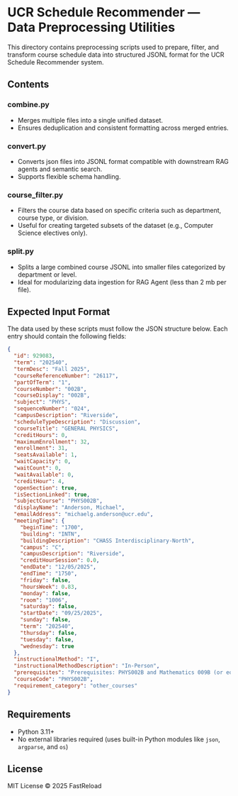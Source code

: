 # UCR Schedule Recommender — Data Preprocessing Utilities

This directory contains preprocessing scripts used to prepare, filter, and transform course schedule data into structured JSONL format for the UCR Schedule Recommender system.

## Contents

### combine.py
- Merges multiple files into a single unified dataset.
- Ensures deduplication and consistent formatting across merged entries.

### convert.py
- Converts json files into JSONL format compatible with downstream RAG agents and semantic search.
- Supports flexible schema handling.

### course_filter.py
- Filters the course data based on specific criteria such as department, course type, or division.
- Useful for creating targeted subsets of the dataset (e.g., Computer Science electives only).

### split.py
- Splits a large combined course JSONL into smaller files categorized by department or level.
- Ideal for modularizing data ingestion for RAG Agent (less than 2 mb per file).

## Expected Input Format

The data used by these scripts must follow the JSON structure below. Each entry should contain the following fields:

```json
{
  "id": 929083,
  "term": "202540",
  "termDesc": "Fall 2025",
  "courseReferenceNumber": "26117",
  "partOfTerm": "1",
  "courseNumber": "002B",
  "courseDisplay": "002B",
  "subject": "PHYS",
  "sequenceNumber": "024",
  "campusDescription": "Riverside",
  "scheduleTypeDescription": "Discussion",
  "courseTitle": "GENERAL PHYSICS",
  "creditHours": 0,
  "maximumEnrollment": 32,
  "enrollment": 31,
  "seatsAvailable": 1,
  "waitCapacity": 0,
  "waitCount": 0,
  "waitAvailable": 0,
  "creditHour": 4,
  "openSection": true,
  "isSectionLinked": true,
  "subjectCourse": "PHYS002B",
  "displayName": "Anderson, Michael",
  "emailAddress": "michaelg.anderson@ucr.edu",
  "meetingTime": {
    "beginTime": "1700",
    "building": "INTN",
    "buildingDescription": "CHASS Interdisciplinary-North",
    "campus": "C",
    "campusDescription": "Riverside",
    "creditHourSession": 0.0,
    "endDate": "12/05/2025",
    "endTime": "1750",
    "friday": false,
    "hoursWeek": 0.83,
    "monday": false,
    "room": "1006",
    "saturday": false,
    "startDate": "09/25/2025",
    "sunday": false,
    "term": "202540",
    "thursday": false,
    "tuesday": false,
    "wednesday": true
  },
  "instructionalMethod": "I",
  "instructionalMethodDescription": "In-Person",
  "prerequisites": "Prerequisites: PHYS002B and Mathematics 009B (or equivalents)",
  "courseCode": "PHYS002B",
  "requirement_category": "other_courses"
}
```

## Requirements

- Python 3.11+
- No external libraries required (uses built-in Python modules like `json`, `argparse`, and `os`)

## License

MIT License © 2025 FastReload
